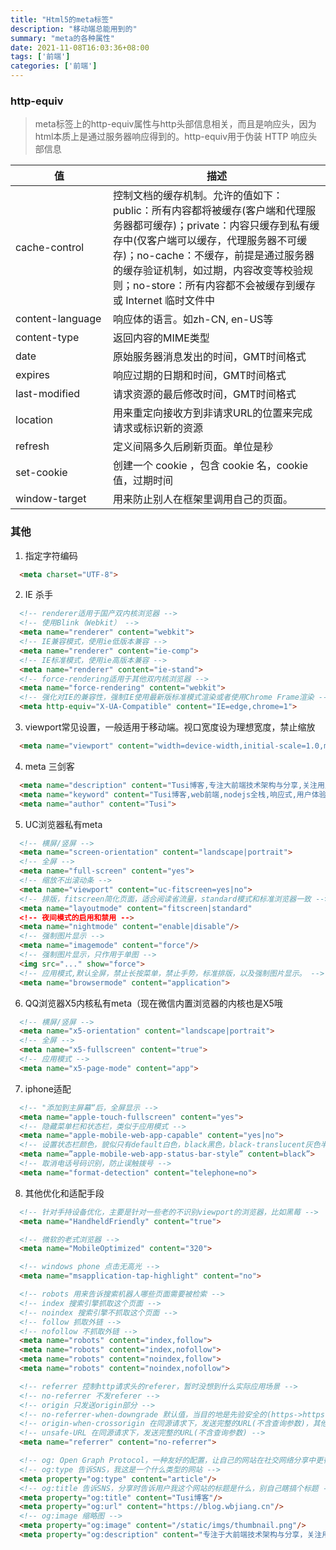 ```yaml
---
title: "Html5的meta标签"
description: "移动端总能用到的"
summary: "meta的各种属性"
date: 2021-11-08T16:03:36+08:00
tags: ['前端']
categories: ['前端']
---
```


### http-equiv
  > meta标签上的http-equiv属性与http头部信息相关，而且是响应头，因为html本质上是通过服务器响应得到的。http-equiv用于伪装 HTTP 响应头部信息

| 值<div style="width: 140px;"></div> | 描述 |
| -- | -- |
| cache-control | 控制文档的缓存机制。允许的值如下：public：所有内容都将被缓存(客户端和代理服务器都可缓存)；private：内容只缓存到私有缓存中(仅客户端可以缓存，代理服务器不可缓存)；no-cache：不缓存，前提是通过服务器的缓存验证机制，如过期，内容改变等校验规则；no-store：所有内容都不会被缓存到缓存或 Internet 临时文件中 |
| content-language | 响应体的语言。如zh-CN, en-US等 |
| content-type | 返回内容的MIME类型 |
| date | 原始服务器消息发出的时间，GMT时间格式 |
| expires | 响应过期的日期和时间，GMT时间格式<meta http-equiv="expires" content="Fri, 30 Dec 2011 12:00:00 GMT"> |
| last-modified | 请求资源的最后修改时间，GMT时间格式 |
| location | 用来重定向接收方到非请求URL的位置来完成请求或标识新的资源 |
| refresh | 定义间隔多久后刷新页面。单位是秒 |
| set-cookie | 创建一个 cookie ，包含 cookie 名，cookie 值，过期时间 |
| window-target | 用来防止别人在框架里调用自己的页面。<meta http-equiv="Window-target" content="_top"> |


### 其他
1. 指定字符编码

```html
  <meta charset="UTF-8">
```
2. IE 杀手

```html
  <!-- renderer适用于国产双内核浏览器 -->
  <!-- 使用Blink（Webkit） -->
  <meta name="renderer" content="webkit">
  <!-- IE兼容模式，使用ie低版本兼容 -->
  <meta name="renderer" content="ie-comp">
  <!-- IE标准模式，使用ie高版本兼容 -->
  <meta name="renderer" content="ie-stand">
  <!-- force-rendering适用于其他双内核浏览器 -->
  <meta name="force-rendering" content="webkit">
  <!-- 强化对IE的兼容性，强制IE使用最新版标准模式渲染或者使用Chrome Frame渲染 -->
  <meta http-equiv="X-UA-Compatible" content="IE=edge,chrome=1">
```
3. viewport常见设置，一般适用于移动端。视口宽度设为理想宽度，禁止缩放

```html
  <meta name="viewport" content="width=device-width,initial-scale=1.0,maximum-scale=1.0,user-scalable=no"/>
```
4. meta 三剑客

```html
  <meta name="description" content="Tusi博客,专注大前端技术架构与分享,关注用户体验">
  <meta name="keyword" content="Tusi博客,web前端,nodejs全栈,响应式,用户体验">
  <meta name="author" content="Tusi">
```
5. UC浏览器私有meta

```html
  <!-- 横屏/竖屏 -->
  <meta name="screen-orientation" content="landscape|portrait">
  <!-- 全屏 -->
  <meta name="full-screen" content="yes">
  <!-- 缩放不出滚动条 -->
  <meta name="viewport" content="uc-fitscreen=yes|no">
  <!-- 排版，fitscreen简化页面，适合阅读省流量，standard模式和标准浏览器一致 -->
  <meta name="layoutmode" content="fitscreen|standard"
  <!-- 夜间模式的启用和禁用 -->
  <meta name="nightmode" content="enable|disable"/>
  <!-- 强制图片显示 -->
  <meta name="imagemode" content="force"/>
  <!-- 强制图片显示，只作用于单图 -->
  <img src="..." show="force">
  <!-- 应用模式,默认全屏，禁止长按菜单，禁止手势，标准排版，以及强制图片显示。 -->
  <meta name="browsermode" content="application">
```
6. QQ浏览器X5内核私有meta（现在微信内置浏览器的内核也是X5哦

```html
  <!-- 横屏/竖屏 -->
  <meta name="x5-orientation" content="landscape|portrait">
  <!-- 全屏 -->
  <meta name="x5-fullscreen" content="true">
  <!-- 应用模式 -->
  <meta name="x5-page-mode" content="app">
```
7. iphone适配

```html
  <!-- "添加到主屏幕“后，全屏显示 -->
  <meta name="apple-touch-fullscreen" content="yes">
  <!-- 隐藏菜单栏和状态栏，类似于应用模式 -->
  <meta name="apple-mobile-web-app-capable" content="yes|no">
  <!-- 设置状态栏颜色，貌似只有default白色，black黑色，black-translucent灰色半透明 -->
  <meta name=”apple-mobile-web-app-status-bar-style” content=black”>
  <!-- 取消电话号码识别，防止误触拨号 -->
  <meta name="format-detection" content="telephone=no">
```
8. 其他优化和适配手段

```html
  <!-- 针对手持设备优化，主要是针对一些老的不识别viewport的浏览器，比如黑莓 -->
  <meta name="HandheldFriendly" content="true">

  <!-- 微软的老式浏览器 -->
  <meta name="MobileOptimized" content="320">

  <!-- windows phone 点击无高光 -->
  <meta name="msapplication-tap-highlight" content="no">

  <!-- robots 用来告诉搜索机器人哪些页面需要被检索 -->
  <!-- index 搜索引擎抓取这个页面 -->
  <!-- noindex 搜索引擎不抓取这个页面 -->
  <!-- follow 抓取外链 -->
  <!-- nofollow 不抓取外链 -->
  <meta name="robots" content="index,follow">
  <meta name="robots" content="index,nofollow">
  <meta name="robots" content="noindex,follow">
  <meta name="robots" content="noindex,nofollow">

  <!-- referrer 控制http请求头的referer，暂时没想到什么实际应用场景 -->
  <!-- no-referrer 不发referer -->
  <!-- origin 只发送origin部分 -->
  <!-- no-referrer-when-downgrade 默认值，当目的地是先验安全的(https->https)则发送origin作为 referrer，但是当目的地是较不安全的(https->http)时则不发送referrer -->。
  <!-- origin-when-crossorigin 在同源请求下，发送完整的URL(不含查询参数)，其他情况下则仅发送当前文档的origin -->
  <!-- unsafe-URL 在同源请求下，发送完整的URL(不含查询参数) -->
  <meta name="referrer" content="no-referrer">

  <!-- og: Open Graph Protocol，一种友好的配置，让自己的网站在社交网络分享中更得心应手，更多的配置可以去自行搜索 -->
  <!-- og:type 告诉SNS，我这是一个什么类型的网站 -->
  <meta property="og:type" content="article"/>
  <!-- og:title 告诉SNS，分享时告诉用户我这个网站的标题是什么，别自己瞎搞个标题 -->
  <meta property="og:title" content="Tusi博客"/>
  <meta property="og:url" content="https://blog.wbjiang.cn"/>
  <!-- og:image 缩略图 -->
  <meta property="og:image" content="/static/imgs/thumbnail.png"/>
  <meta property="og:description" content="专注于大前端技术架构与分享，关注用户体验"/>
```